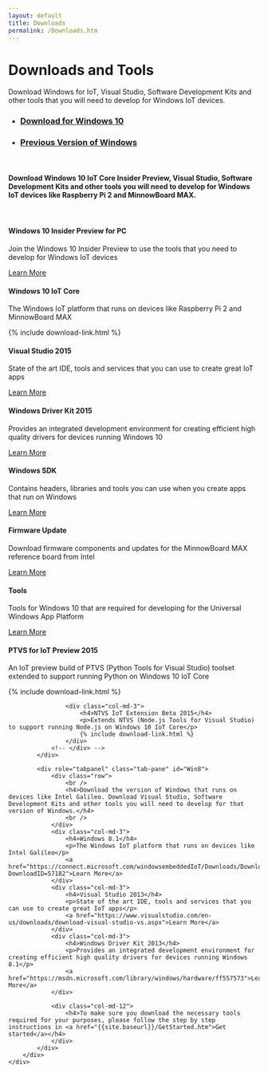 ```yaml
---
layout: default
title: Downloads
permalink: /Downloads.htm
---
```



<div class="row section-heading">
    <div class="col-md-6">
        <h1>Downloads and Tools</h1>
        <p>Download Windows for IoT, Visual Studio, Software Development Kits and other tools that you will need to develop for Windows IoT devices.</p>
    </div>
    <div class="col-md-6">
        <div class="downloads-image"></div>
    </div>
</div>
<div class="row section-heading">
    <div role="tabpanel">
        <ul class="nav nav-tabs" role="tablist">
            <li role="presentation" class="active"><a href="#Win10" aria-controls="Win10" role="tab" data-toggle="tab"><h3>Download for Windows 10</h3></a></li>
            <li role="presentation"><a href="#Win8" aria-controls="Win8" role="tab" data-toggle="tab"><h3>Previous Version of Windows</h3></a></li>
        </ul>
        <div class="tab-content">
            <div role="tabpanel" class="tab-pane active" id="Win10">
                <div class="row">
                    <br />
                    <h4>Download Windows 10 IoT Core Insider Preview, Visual Studio, Software Development Kits and other tools you will need to develop for Windows IoT devices like Raspberry Pi 2 and MinnowBoard MAX.</h4>
                    <br />
                </div>
                <!-- <div class="row"> -->
<!--                     <div class="col-md-12">
    <p>Please sign up with our program on <a href="https://connect.microsoft.com/windowsembeddediot/SelfNomination.aspx?ProgramID=8558">Microsoft Connect</a>,
        which is our software release management platform. You will need to have a Microsoft email account (<a href="http://outlook.com/">outlook.com</a>,
        <a href="http://hotmail.com/">hotmail.com</a>, <a href="http://live.com/">live.com</a> etc.). If you are already signed up with our program on Microsoft Connect,
        (or are not sure if you signed up earlier) and try to sign up again, don’t worry, you will just see a blank page. If you have not signed up for our program on Connect before,
        it will prompt you to create a social profile and accept license agreements. You can find step-by-step instructions for signing up for Microsoft Connect
        <a href="http://ms-iot.github.io/content/SigninMSConnect.htm">here</a>.
    </p>
</div> -->
                    <div class="col-md-3">
                        <h4>Windows 10 Insider Preview for PC</h4>
                        <p>Join the Windows 10 Insider Preview to use the tools that you need to develop for Windows IoT devices</p>
                        <a href="https://insider.windows.com/">Learn More</a>
                    </div>
                    <div class="col-md-3">
                        <h4>Windows 10 IoT Core</h4>
                        <p>The Windows IoT platform that runs on devices like Raspberry Pi 2 and MinnowBoard MAX</p>
                        {% include download-link.html %}
                    </div>
                    <div class="col-md-3">
                        <h4>Visual Studio 2015</h4>
                        <p>State of the art IDE, tools and services that you can use to create great IoT apps</p>
                        <a href="https://www.visualstudio.com/vs-2015-product-editions">Learn More</a>
                    </div>
                    <div class="col-md-3">
                        <h4>Windows Driver Kit 2015</h4>
                        <p>Provides an integrated development environment for creating efficient high quality drivers for devices running Windows 10</p>
                        <a href="https://dev.windows.com/en-US/featured/hardware/windows-10-hardware-preview-tools">Learn More</a>
                    </div>
                <!-- </div> -->
                <!-- <div class="row"> -->
<!--                     <div class="col-md-12">
    <h2>Learn more</h2>
</div> -->
                    <div class="col-md-3">
                        <h4>Windows SDK</h4>
                        <p>Contains headers, libraries and tools you can use when you create apps that run on Windows</p>
                        <a href="https://dev.windows.com/en-US/windows-10-developer-preview-tools">Learn More</a>
                    </div>
                    <div class="col-md-3">
                        <h4>Firmware Update</h4>
                        <p>Download firmware components and updates for the MinnowBoard MAX reference board from Intel</p>
                        <a href="http://firmware.intel.com/projects/minnowboard-max">Learn More</a>
                    </div>
                    <div class="col-md-3">
                        <h4>Tools</h4>
                        <p>Tools for Windows 10 that are required for developing for the Universal Windows App Platform</p>
                        <a href="https://dev.windows.com/en-us/develop/Building-universal-Windows-apps">Learn More</a>
                    </div>
                    <div class="col-md-3">
                        <h4>PTVS for IoT Preview 2015</h4>
                        <p>An IoT preview build of PTVS (Python Tools for Visual Studio) toolset extended to support running Python on Windows 10 IoT Core</p>
                        {% include download-link.html %}
                    </div>

                    <div class="col-md-3">
                        <h4>NTVS IoT Extension Beta 2015</h4>
                        <p>Extends NTVS (Node.js Tools for Visual Studio) to support running Node.js on Windows 10 IoT Core</p>
                        {% include download-link.html %}
                    </div>
                <!-- </div> -->
            </div>

            <div role="tabpanel" class="tab-pane" id="Win8">
                <div class="row">
                    <br />
                    <h4>Download the version of Windows that runs on devices like Intel Galileo. Download Visual Studio, Software Development Kits and other tools you will need to develop for that version of Windows.</h4>
                    <br />
                </div>
                <div class="col-md-3">
                    <h4>Windows 8.1</h4>
                    <p>The Windows IoT platform that runs on devices like Intel Galileo</p>
                    <a href="https://connect.microsoft.com/windowsembeddedIoT/Downloads/DownloadDetails.aspx?DownloadID=57182">Learn More</a>
                </div>
                <div class="col-md-3">
                    <h4>Visual Studio 2013</h4>
                    <p>State of the art IDE, tools and services that you can use to create great IoT apps</p>
                    <a href="https://www.visualstudio.com/en-us/downloads/download-visual-studio-vs.aspx">Learn More</a>
                </div>
                <div class="col-md-3">
                    <h4>Windows Driver Kit 2013</h4>
                    <p>Provides an integrated development environment for creating efficient high quality drivers for devices running Windows 8.1</p>
                    <a href="https://msdn.microsoft.com/library/windows/hardware/ff557573">Learn More</a>
                </div>

                <div class="col-md-12">
                    <h4>To make sure you download the necessary tools required for your purposes, please follow the step by step instructions in <a href="{{site.baseurl}}/GetStarted.htm">Get started</a></h4>
                </div>
            </div>
        </div>
    </div>
</div>

